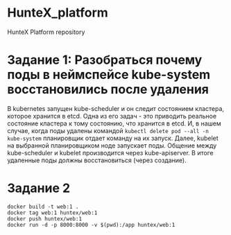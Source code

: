 # HunteX_platform
HunteX Platform repository

# Задание 1: Разобраться почему поды в неймспейсе kube-system восстановились после удаления
В kubernetes запущен kube-scheduler и он следит состоянием кластера, которое хранится в etcd.
Одна из его задач - это приводить реальное состояние кластера к тому состоянию, что хранится в etcd.
И, в нашем случае, когда поды удалены командой `kubectl delete pod --all -n kube-system` планировщик отдает команду на их запуск.
Далее, kubelet на выбранной планировщиком ноде запускает поды.
Общение между kube-scheduler и kubelet производится через kube-apiserver.
В итоге удаленные поды должны восстановиться (через создание).

# Задание 2
```
docker build -t web:1 .
docker tag web:1 huntex/web:1
docker push huntex/web:1
docker run -d -p 8000:8000 -v $(pwd):/app huntex/web:1
```
